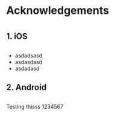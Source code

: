 # Acknowledgements
# 
## 1. iOS
##  
* asdadsasd
* asdasdasd
* asdadasd

## 2. Android
## 

Testing thisss
1234567
